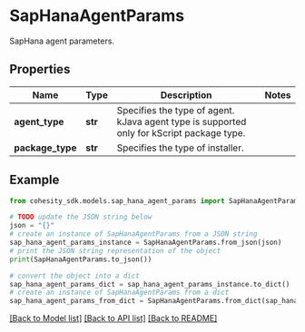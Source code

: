 # SapHanaAgentParams

SapHana agent parameters.

## Properties

Name | Type | Description | Notes
------------ | ------------- | ------------- | -------------
**agent_type** | **str** | Specifies the type of agent. kJava agent type is supported only for kScript package type. | 
**package_type** | **str** | Specifies the type of installer. | 

## Example

```python
from cohesity_sdk.models.sap_hana_agent_params import SapHanaAgentParams

# TODO update the JSON string below
json = "{}"
# create an instance of SapHanaAgentParams from a JSON string
sap_hana_agent_params_instance = SapHanaAgentParams.from_json(json)
# print the JSON string representation of the object
print(SapHanaAgentParams.to_json())

# convert the object into a dict
sap_hana_agent_params_dict = sap_hana_agent_params_instance.to_dict()
# create an instance of SapHanaAgentParams from a dict
sap_hana_agent_params_from_dict = SapHanaAgentParams.from_dict(sap_hana_agent_params_dict)
```
[[Back to Model list]](../README.md#documentation-for-models) [[Back to API list]](../README.md#documentation-for-api-endpoints) [[Back to README]](../README.md)


